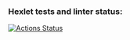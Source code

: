 ### Hexlet tests and linter status:
[![Actions Status](https://github.com/mkolotovich/frontend-testing-react-project-lvl1/workflows/hexlet-check/badge.svg)](https://github.com/mkolotovich/frontend-testing-react-project-lvl1/actions)